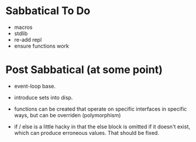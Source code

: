 # Sabbatical To Do
* macros
* stdlib
* re-add repl
* ensure functions work

# Post Sabbatical (at some point)
* event-loop base.


* introduce sets into disp.
* functions can be created that operate on specific interfaces in specific ways, but can be overriden (polymorphism)
* if / else is a little hacky in that the else block is omitted if it doesn't exist,
  which can produce erroneous values. That should be fixed.

